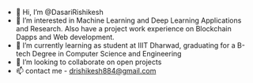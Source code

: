 - 👋 Hi, I’m @DasariRishikesh
- 👀 I’m interested in Machine Learning and Deep Learning Applications and Research. Also have a project work experience on Blockchain Dapps and Web development.
- 🌱 I’m currently learning as student at IIIT Dharwad, graduating for a B-tech Degree in Computer Science and Engineering
- 💞️ I’m looking to collaborate on open projects
- 📫 contact me - drishikesh884@gmail.com

<!---
DasariRishikesh/DasariRishikesh is a ✨ special ✨ repository because its `README.md` (this file) appears on your GitHub profile.
You can click the Preview link to take a look at your changes.
--->

